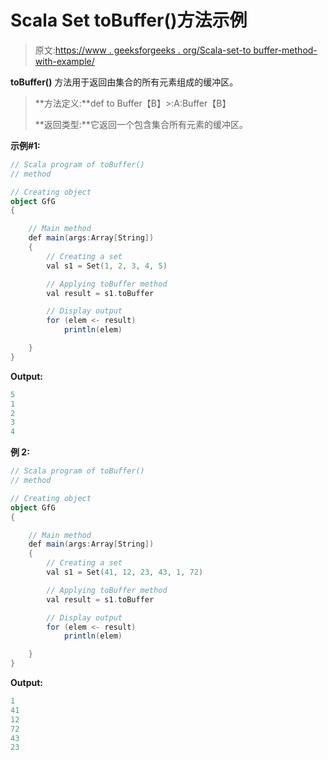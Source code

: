 # Scala Set toBuffer()方法示例

> 原文:[https://www . geeksforgeeks . org/Scala-set-to buffer-method-with-example/](https://www.geeksforgeeks.org/scala-set-tobuffer-method-with-example/)

**toBuffer()** 方法用于返回由集合的所有元素组成的缓冲区。

> **方法定义:**def to Buffer【B】>:A:Buffer【B】
> 
> **返回类型:**它返回一个包含集合所有元素的缓冲区。

**示例#1:**

```scala
// Scala program of toBuffer() 
// method 

// Creating object 
object GfG 
{ 

    // Main method 
    def main(args:Array[String]) 
    { 
        // Creating a set 
        val s1 = Set(1, 2, 3, 4, 5) 

        // Applying toBuffer method 
        val result = s1.toBuffer

        // Display output
        for (elem <- result)
            println(elem)

    } 
} 
```

**Output:**

```scala
5
1
2
3
4

```

**例 2:**

```scala
// Scala program of toBuffer() 
// method 

// Creating object 
object GfG 
{ 

    // Main method 
    def main(args:Array[String]) 
    { 
        // Creating a set 
        val s1 = Set(41, 12, 23, 43, 1, 72) 

        // Applying toBuffer method 
        val result = s1.toBuffer

        // Display output
        for (elem <- result)
            println(elem)

    } 
} 
```

**Output:**

```scala
1
41
12
72
43
23

```